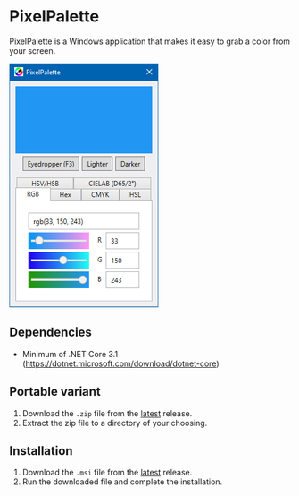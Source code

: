 # PixelPalette

PixelPalette is a Windows application that makes it easy to grab a color from your screen.

![Screenshot of PixelPalette](/screenshot.png?raw=true)

## Dependencies

- Minimum of .NET Core 3.1 (https://dotnet.microsoft.com/download/dotnet-core)

## Portable variant

1. Download the `.zip` file from the [latest](https://github.com/IndelibleVI/PixelPalette/releases/latest) release.
2. Extract the zip file to a directory of your choosing.

## Installation

1. Download the `.msi` file from the [latest](https://github.com/IndelibleVI/PixelPalette/releases/latest) release.
2. Run the downloaded file and complete the installation.